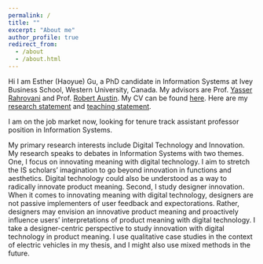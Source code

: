 ```yaml
---
permalink: /
title: ""
excerpt: "About me"
author_profile: true
redirect_from: 
  - /about
  - /about.html
---
```


Hi I am Esther (Haoyue) Gu, a PhD candidate in Information Systems at Ivey Business School, Western University, Canada. My advisors are Prof. [Yasser Rahrovani](https://www.ivey.uwo.ca/faculty/directory/yasser-rahrovani/) and Prof. [Robert Austin](https://www.ivey.uwo.ca/faculty/directory/rob-austin/). My CV can be found [here](https://uwoca-my.sharepoint.com/:b:/g/personal/hgu53_uwo_ca/ETNHhCey1AJPrmg9CJAEVlkB5BJm2pEOt9o52SGjHliDKA?e=5dWuM3). Here are my [research statement](https://uwoca-my.sharepoint.com/:b:/g/personal/hgu53_uwo_ca/Ebhiz8YsN_hIr9Is_aO7o1MBReFdhTr15-TX61WJnRpkzg?e=RRMEjx) and [teaching statement](https://uwoca-my.sharepoint.com/:b:/g/personal/hgu53_uwo_ca/Efj86JyDWmROitImH_WCiWsB52a1G6Arnk3_EE5nAlRhQA?e=OaA4hS).

I am on the job market now, looking for tenure track assistant professor position in Information Systems. 

My primary research interests include Digital Technology and Innovation. My research speaks to debates in Information Systems with two themes. One, I focus on innovating meaning with digital technology. I aim to stretch the IS scholars’ imagination to go beyond innovation in functions and aesthetics. Digital technology could also be understood as a way to radically innovate product meaning. Second, I study designer innovation. When it comes to innovating meaning with digital technology, designers are not passive implementers of user feedback and expectorations. Rather, designers may envision an innovative product meaning and proactively influence users’ interpretations of product meaning with digital technology. I take a designer-centric perspective to study innovation with digital technology in product meaning. I use qualitative case studies in the context of electric vehicles in my thesis, and I might also use mixed methods in the future. 

